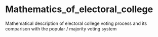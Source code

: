 # Mathematics_of_electoral_college
Mathematical description of electoral college voting process and its comparison with the popular / majority voting system
